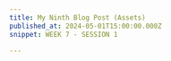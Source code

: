 ```yaml
---
title: My Ninth Blog Post (Assets)
published_at: 2024-05-01T15:00:00.000Z
snippet: WEEK 7 - SESSION 1

---
```







<!-- # This is h1

## This is h2

_underline_

**bold** -->
